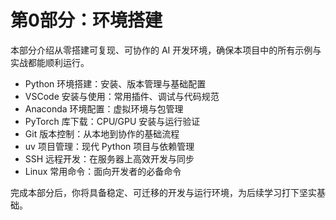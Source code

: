 # 第0部分：环境搭建

本部分介绍从零搭建可复现、可协作的 AI 开发环境，确保本项目中的所有示例与实战都能顺利运行。

- Python 环境搭建：安装、版本管理与基础配置
- VSCode 安装与使用：常用插件、调试与代码规范
- Anaconda 环境配置：虚拟环境与包管理
- PyTorch 库下载：CPU/GPU 安装与运行验证
- Git 版本控制：从本地到协作的基础流程
- uv 项目管理：现代 Python 项目与依赖管理
- SSH 远程开发：在服务器上高效开发与同步
- Linux 常用命令：面向开发者的必备命令

完成本部分后，你将具备稳定、可迁移的开发与运行环境，为后续学习打下坚实基础。 